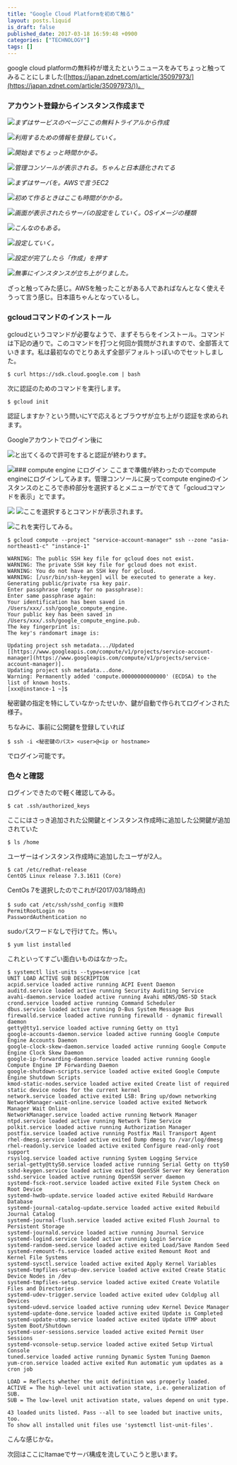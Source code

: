 ```yaml
---
title: "Google Cloud Platformを初めて触る"
layout: posts.liquid
is_draft: false
published_date: 2017-03-18 16:59:48 +0900
categories: ["TECHNOLOGY"]
tags: []
---
```


google cloud platformの無料枠が増えたというニュースをみてちょっと触ってみることにしました([https://japan.zdnet.com/article/35097973/](https://japan.zdnet.com/article/35097973/))。

### アカウント登録からインスタンス作成まで
 ![](/public/images/2017/09/58cf1-1hqcknwbz1ivn6a3lfq7p5a.png)_まずはサービスのページここの無料トライアルから作成_

 ![](/public/images/2017/09/bb59c-1kxhpbh6xqndv8vvzxwit0w.jpeg)_利用するための情報を登録していく。_

 ![](/public/images/2017/09/0426f-1kobqf-bcqieumsx5lop1fg.jpeg)_開始までちょっと時間かかる。_

 ![](/public/images/2017/09/1bdfe-1kixm5lblvk7qx4cq9kg3xa.jpeg)_管理コンソールが表示される。ちゃんと日本語化されてる_

 ![](/public/images/2017/09/63ad5-1pm2ltbfpg69wdlwhknaffw.jpeg)_まずはサーバを。AWSで言うEC2_

 ![](/public/images/2017/09/7038d-1ydlj9bi6mvaya6w3o6ngrg.jpeg)_初めて作るときはここも時間がかかる。_

 ![](/public/images/2017/09/53cc5-1byipuu3egfniilnelebzaw.jpeg)_画面が表示されたらサーバの設定をしていく。OSイメージの種類_

 ![](/public/images/2017/09/1f4c6-1bog4lx78ire89ewy8bla7a.jpeg)_こんなのもある。_

 ![](/public/images/2017/09/0a507-1pl30-h58ebxra2unnj0h4w.jpeg)_設定していく。_

 ![](/public/images/2017/09/89e34-1zyzpttellv6gfuulkr481w.jpeg)_設定が完了したら「作成」を押す_

 ![](/public/images/2017/09/8e984-1kelhwvarqgtwvi0ceyudpg.jpeg)_無事にインスタンスが立ち上がりました。_

ざっと触ってみた感じ。AWSを触ったことがある人であればなんとなく使えそうって言う感じ。日本語ちゃんとなっているし。

### gcloudコマンドのインストール
gcloudというコマンドが必要なようで、まずそちらをインストール。コマンドは下記の通りで。このコマンドを打つと何回か質問がされますので、全部答えていきます。私は最初なのでとりあえず全部デフォルトっぽいのでセットしました。

    $ curl https://sdk.cloud.google.com | bash

次に認証のためのコマンドを実行します。

    $ gcloud init

認証しますか？という問いにYで応えるとブラウザが立ち上がり認証を求められます。

Googleアカウントでログイン後に

 ![](/public/images/2017/09/1b18d-1bmyxk8vc3hkt_9v5emu5ag.jpeg)と出てくるので許可をすると認証が終わります。

 ![](/public/images/2017/09/72caa-1mrovvaoenylhhpke0hzlnq.jpeg)### compute engine&nbsp;にログイン
ここまで準備が終わったのでcompute engineにログインしてみます。管理コンソールに戻ってcompute engineのインスタンスのところで赤枠部分を選択するとメニューがでてきて「gcloudコマンドを表示」とでます。

 ![](/public/images/2017/09/b564b-14cubzu74polwuyuh_77egw.jpeg) ![](/public/images/2017/09/3a62b-1ot_zi_x1-lcsepnpwqzzg.jpeg)ここを選択するとコマンドが表示されます。

 ![](/public/images/2017/09/6889a-1iajbtwyle4caxl5zbge66a.jpeg)これを実行してみる。

    $ gcloud compute --project "service-account-manager" ssh --zone "asia-northeast1-c" "instance-1"

    WARNING: The public SSH key file for gcloud does not exist.
    WARNING: The private SSH key file for gcloud does not exist.
    WARNING: You do not have an SSH key for gcloud.
    WARNING: [/usr/bin/ssh-keygen] will be executed to generate a key.
    Generating public/private rsa key pair.
    Enter passphrase (empty for no passphrase):
    Enter same passphrase again:
    Your identification has been saved in /Users/xxx/.ssh/google_compute_engine.
    Your public key has been saved in /Users/xxx/.ssh/google_compute_engine.pub.
    The key fingerprint is:
    The key's randomart image is:
    
    Updating project ssh metadata.../Updated [[https://www.googleapis.com/compute/v1/projects/service-account-manager](https://www.googleapis.com/compute/v1/projects/service-account-manager)].
    Updating project ssh metadata...done.
    Warning: Permanently added 'compute.00000000000000' (ECDSA) to the list of known hosts.
    [xxx@instance-1 ~]$

秘密鍵の指定を特にしていなかったせいか、鍵が自動で作られてログインされた様子。

ちなみに、事前に公開鍵を登録していれば

    $ ssh -i <秘密鍵のパス> <user>@<ip or hostname>

でログイン可能です。

### 色々と確認
ログインできたので軽く確認してみる。

    $ cat .ssh/authorized_keys

ここにはさっき追加された公開鍵とインスタンス作成時に追加した公開鍵が追加されていた

    $ ls /home

ユーザーはインスタンス作成時に追加したユーザが2人。

    $ cat /etc/redhat-release
    CentOS Linux release 7.3.1611 (Core)

CentOs 7を選択したのでこれが(2017/03/18時点)

    $ sudo cat /etc/ssh/sshd_config ※抜粋
    PermitRootLogin no
    PasswordAuthentication no

sudoパスワードなしで行けてた。怖い。

    $ yum list installed

これといってすごい面白いものはなかった。

    $ systemctl list-units --type=service |cat
    UNIT LOAD ACTIVE SUB DESCRIPTION
    acpid.service loaded active running ACPI Event Daemon
    auditd.service loaded active running Security Auditing Service
    avahi-daemon.service loaded active running Avahi mDNS/DNS-SD Stack
    crond.service loaded active running Command Scheduler
    dbus.service loaded active running D-Bus System Message Bus
    firewalld.service loaded active running firewalld - dynamic firewall daemon
    getty@tty1.service loaded active running Getty on tty1
    google-accounts-daemon.service loaded active running Google Compute Engine Accounts Daemon
    google-clock-skew-daemon.service loaded active running Google Compute Engine Clock Skew Daemon
    google-ip-forwarding-daemon.service loaded active running Google Compute Engine IP Forwarding Daemon
    google-shutdown-scripts.service loaded active exited Google Compute Engine Shutdown Scripts
    kmod-static-nodes.service loaded active exited Create list of required static device nodes for the current kernel
    network.service loaded active exited LSB: Bring up/down networking
    NetworkManager-wait-online.service loaded active exited Network Manager Wait Online
    NetworkManager.service loaded active running Network Manager
    ntpd.service loaded active running Network Time Service
    polkit.service loaded active running Authorization Manager
    postfix.service loaded active running Postfix Mail Transport Agent
    rhel-dmesg.service loaded active exited Dump dmesg to /var/log/dmesg
    rhel-readonly.service loaded active exited Configure read-only root support
    rsyslog.service loaded active running System Logging Service
    serial-getty@ttyS0.service loaded active running Serial Getty on ttyS0
    sshd-keygen.service loaded active exited OpenSSH Server Key Generation
    sshd.service loaded active running OpenSSH server daemon
    systemd-fsck-root.service loaded active exited File System Check on Root Device
    systemd-hwdb-update.service loaded active exited Rebuild Hardware Database
    systemd-journal-catalog-update.service loaded active exited Rebuild Journal Catalog
    systemd-journal-flush.service loaded active exited Flush Journal to Persistent Storage
    systemd-journald.service loaded active running Journal Service
    systemd-logind.service loaded active running Login Service
    systemd-random-seed.service loaded active exited Load/Save Random Seed
    systemd-remount-fs.service loaded active exited Remount Root and Kernel File Systems
    systemd-sysctl.service loaded active exited Apply Kernel Variables
    systemd-tmpfiles-setup-dev.service loaded active exited Create Static Device Nodes in /dev
    systemd-tmpfiles-setup.service loaded active exited Create Volatile Files and Directories
    systemd-udev-trigger.service loaded active exited udev Coldplug all Devices
    systemd-udevd.service loaded active running udev Kernel Device Manager
    systemd-update-done.service loaded active exited Update is Completed
    systemd-update-utmp.service loaded active exited Update UTMP about System Boot/Shutdown
    systemd-user-sessions.service loaded active exited Permit User Sessions
    systemd-vconsole-setup.service loaded active exited Setup Virtual Console
    tuned.service loaded active running Dynamic System Tuning Daemon
    yum-cron.service loaded active exited Run automatic yum updates as a cron job

    LOAD = Reflects whether the unit definition was properly loaded.
    ACTIVE = The high-level unit activation state, i.e. generalization of SUB.
    SUB = The low-level unit activation state, values depend on unit type.

    43 loaded units listed. Pass --all to see loaded but inactive units, too.
    To show all installed unit files use 'systemctl list-unit-files'.

こんな感じかな。

次回はここにItamaeでサーバ構成を流していこうと思います。


